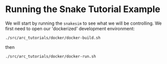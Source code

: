 # Running the Snake Tutorial Example
We will start by running the `snakesim` to see what we will
be controlling. We first need to open our 'dockerized' development
environment:

```
./src/arc_tutorials/docker/docker-build.sh
```
then
```
./src/arc_tutorials/docker/docker-run.sh
```
